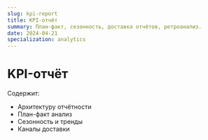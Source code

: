 ```yaml
---
slug: kpi-report
title: KPI-отчёт
summary: План-факт, сезонность, доставка отчётов, ретроанализ.
date: 2024-04-21
specialization: analytics
---
```


# KPI-отчёт

Содержит:

- Архитектуру отчётности
- План-факт анализ
- Сезонность и тренды
- Каналы доставки

